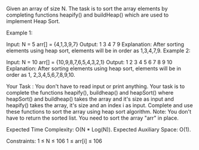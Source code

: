 Given an array of size N. The task is to sort the array elements by completing functions heapify() and buildHeap() which are used to implement Heap Sort.


Example 1:

Input:
N = 5
arr[] = {4,1,3,9,7}
Output:
1 3 4 7 9
Explanation:
After sorting elements
using heap sort, elements will be
in order as 1,3,4,7,9.
Example 2:

Input:
N = 10
arr[] = {10,9,8,7,6,5,4,3,2,1}
Output:
1 2 3 4 5 6 7 8 9 10
Explanation:
After sorting elements
using heap sort, elements will be
in order as 1, 2,3,4,5,6,7,8,9,10.

Your Task :
You don't have to read input or print anything. Your task is to complete the functions heapify(), buildheap() and heapSort() where heapSort() and buildheap() takes the array and it's size as input and heapify() takes the array, it's size and an index i as input. Complete and use these functions to sort the array using heap sort algorithm.
Note: You don't have to return the sorted list. You need to sort the array "arr" in place.


Expected Time Complexity: O(N * Log(N)).
Expected Auxiliary Space: O(1).


Constraints:
1 ≤ N ≤ 106
1 ≤ arr[i] ≤ 106
